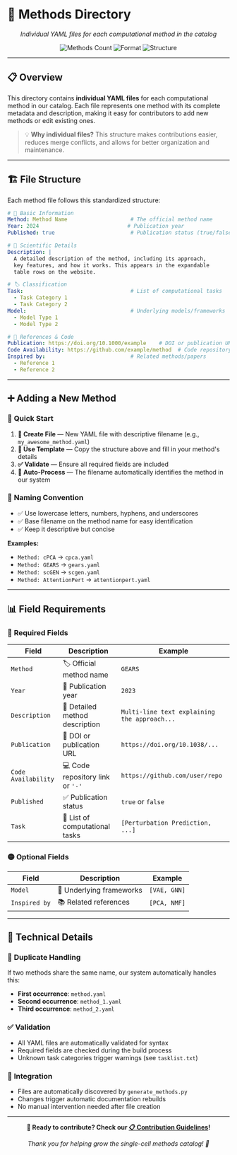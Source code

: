# 🧪 Methods Directory

<div align="center">

*Individual YAML files for each computational method in the catalog*

![Methods Count](https://img.shields.io/badge/methods-143-blue.svg)
![Format](https://img.shields.io/badge/format-YAML-green.svg)
![Structure](https://img.shields.io/badge/structure-standardized-orange.svg)

</div>

---

## 📋 **Overview**

This directory contains **individual YAML files** for each computational method in our catalog. Each file represents one method with its complete metadata and description, making it easy for contributors to add new methods or edit existing ones.

> 💡 **Why individual files?** This structure makes contributions easier, reduces merge conflicts, and allows for better organization and maintenance.

---

## 🏗️ **File Structure**

Each method file follows this standardized structure:

```yaml
# 📝 Basic Information
Method: Method Name                    # The official method name
Year: 2024                            # Publication year
Published: true                        # Publication status (true/false)

# 🔬 Scientific Details  
Description: |
  A detailed description of the method, including its approach,
  key features, and how it works. This appears in the expandable
  table rows on the website.

# 🏷️ Classification
Task:                                  # List of computational tasks
  - Task Category 1
  - Task Category 2
Model:                                 # Underlying models/frameworks  
  - Model Type 1
  - Model Type 2

# 🔗 References & Code
Publication: https://doi.org/10.1000/example    # DOI or publication URL
Code Availability: https://github.com/example/method  # Code repository URL
Inspired by:                           # Related methods/papers
  - Reference 1
  - Reference 2
```

---

## ➕ **Adding a New Method**

### 🚀 **Quick Start**

1. **📁 Create File** — New YAML file with descriptive filename (e.g., `my_awesome_method.yaml`)
2. **📝 Use Template** — Copy the structure above and fill in your method's details  
3. **✅ Validate** — Ensure all required fields are included
4. **🔄 Auto-Process** — The filename automatically identifies the method in our system

### 📏 **Naming Convention**

- ✅ Use lowercase letters, numbers, hyphens, and underscores
- ✅ Base filename on the method name for easy identification
- ✅ Keep it descriptive but concise

**Examples:**
- `Method: cPCA` → `cpca.yaml`
- `Method: GEARS` → `gears.yaml` 
- `Method: scGEN` → `scgen.yaml`
- `Method: AttentionPert` → `attentionpert.yaml`

---

## 📊 **Field Requirements**

### 🔴 **Required Fields**

| Field | Description | Example |
|-------|-------------|---------|
| `Method` | 🏷️ Official method name | `GEARS` |
| `Year` | 📅 Publication year | `2023` |
| `Description` | 📄 Detailed method description | `Multi-line text explaining the approach...` |
| `Publication` | 📖 DOI or publication URL | `https://doi.org/10.1038/...` |
| `Code Availability` | 💻 Code repository link or `'-'` | `https://github.com/user/repo` |
| `Published` | ✅ Publication status | `true` or `false` |
| `Task` | 🎯 List of computational tasks | `[Perturbation Prediction, ...]` |

### 🟡 **Optional Fields**

| Field | Description | Example |
|-------|-------------|---------|
| `Model` | 🔧 Underlying frameworks | `[VAE, GNN]` |
| `Inspired by` | 📚 Related references | `[PCA, NMF]` |

---

## 🔧 **Technical Details**

### 🔄 **Duplicate Handling**

If two methods share the same name, our system automatically handles this:
- **First occurrence**: `method.yaml`
- **Second occurrence**: `method_1.yaml`  
- **Third occurrence**: `method_2.yaml`

### ✅ **Validation**

- All YAML files are automatically validated for syntax
- Required fields are checked during the build process
- Unknown task categories trigger warnings (see `tasklist.txt`)

### 🚀 **Integration** 

- Files are automatically discovered by `generate_methods.py`
- Changes trigger automatic documentation rebuilds
- No manual intervention needed after file creation

---

<div align="center">

**🎉 Ready to contribute? Check our [📋 Contribution Guidelines](../docs/source/contribute.rst)!**

*Thank you for helping grow the single-cell methods catalog! 🙏*

</div>

